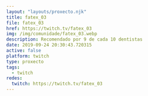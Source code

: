 ```yaml
---
layout: "layouts/proxecto.njk"
title: fatex_03
file: fatex_03
href: https://twitch.tv/fatex_03
img: /img/comunidade/fatex_03.webp
description: Recomendado por 9 de cada 10 dentistas
date: 2019-09-24 20:30:43.720315
active: false
platform: twitch
type: proxecto
tags:
  - twitch
redes:
  twitch: https://twitch.tv/fatex_03
---
```

